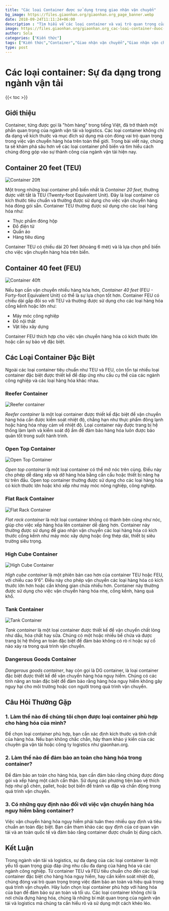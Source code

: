 ```yaml
---
title: "Các loại Container được sử dụng trong giao nhận vận chuyển"
bg_image: https://files.giaonhan.org/giaonhan.org_page_banner.webp
date: 2018-09-24T11:11:24+06:00
description : "Tìm hiểu về các loại container và vai trò quan trọng của chúng trong ngành giao nhận vận chuyển. Bài viết này sẽ giúp bạn hiểu rõ hơn về các lựa chọn container phù hợp và cách chúng đóng góp vào hoạt động logistics."
image: https://files.giaonhan.org/giaonhan.org_cac-loai-container-duoc-su-dung-trong-giao-nhan-van-chuyen.webp
author: Sola
categories: ["Kiến thức"]
tags: ["Kiến thức","Container","Giao nhận vận chuyển","Giao nhận vận chuyển đường biển","Giao nhận vận chuyển đường bộ","Giao nhận vận chuyển đường sắt"]
type: post
---
```


# Các loại container: Sự đa dạng trong ngành vận tải

{{< toc >}}

## Giới thiệu

Container, từng được gọi là "hòm hàng" trong tiếng Việt, đã trở thành một phần quan trọng của ngành vận tải và logistics. Các loại container không chỉ đa dạng về kích thước và mục đích sử dụng mà còn đóng vai trò quan trọng trong việc vận chuyển hàng hóa trên toàn thế giới. Trong bài viết này, chúng ta sẽ khám phá sâu hơn về các loại container phổ biến và tìm hiểu cách chúng đóng góp vào sự thành công của ngành vận tải hiện nay.

## Container 20 feet (TEU)

![Container 20ft](https://files.giaonhan.org/giaonhan.org_container-20ft.webp)

Một trong những loại container phổ biến nhất là *Container 20 feet*, thường được viết tắt là TEU (Twenty-foot Equivalent Unit). Đây là loại container có kích thước tiêu chuẩn và thường được sử dụng cho việc vận chuyển hàng hóa đóng gói sẵn. Container TEU thường được sử dụng cho các loại hàng hóa như:

- Thực phẩm đóng hộp<br>
- Đồ điện tử<br>
- Quần áo<br>
- Hàng tiêu dùng

Container TEU có chiều dài 20 feet (khoảng 6 mét) và là lựa chọn phổ biến cho việc vận chuyển hàng hóa trên biển.

## Container 40 feet (FEU)

![Container 40ft](https://files.giaonhan.org/giaonhan.org_container-40ft.webp)

Nếu bạn cần vận chuyển nhiều hàng hóa hơn, *Container 40 feet* (FEU - Forty-foot Equivalent Unit) có thể là sự lựa chọn tốt hơn. Container FEU có chiều dài gấp đôi so với TEU và thường được sử dụng cho các loại hàng hóa cồng kềnh hoặc lớn như:

- Máy móc công nghiệp<br>
- Đồ nội thất<br>
- Vật liệu xây dựng

Container FEU thích hợp cho việc vận chuyển hàng hóa có kích thước lớn hoặc cần sự bảo vệ đặc biệt.

## Các Loại Container Đặc Biệt

Ngoài các loại container tiêu chuẩn như TEU và FEU, còn tồn tại nhiều loại container đặc biệt được thiết kế để đáp ứng nhu cầu cụ thể của các ngành công nghiệp và các loại hàng hóa khác nhau.

### Reefer Container

![Reefer container](https://files.giaonhan.org/giaonhan.org_Reefer-container.webp)

*Reefer container* là một loại container được thiết kế đặc biệt để vận chuyển hàng hóa cần được kiểm soát nhiệt độ, chẳng hạn như thực phẩm đông lạnh hoặc hàng hóa nhạy cảm về nhiệt độ. Loại container này được trang bị hệ thống làm lạnh và kiểm soát độ ẩm để đảm bảo hàng hóa luôn được bảo quản tốt trong suốt hành trình.

### Open Top Container

![Open Top Container](https://files.giaonhan.org/giaonhan.org_Open-Top-Container.webp)

*Open top container* là một loại container có thể mở nóc trên cùng. Điều này cho phép dễ dàng xếp và dỡ hàng hóa bằng cần cẩu hoặc thiết bị nâng hạ từ trên đầu. Open top container thường được sử dụng cho các loại hàng hóa có kích thước lớn hoặc khó xếp như máy móc nông nghiệp, công nghiệp.

### Flat Rack Container

![Flat Rack Container](https://files.giaonhan.org/giaonhan.org_Flat-Rack-Container.webp)

*Flat rack container* là một loại container không có thành bên cũng như nóc, giúp cho việc xếp hàng hóa lên container dễ dàng hơn. Container này thường được sử dụng để giao nhận vận chuyển các loại hàng hóa có kích thước cồng kềnh như máy móc xây dựng hoặc ống thép dài, thiết bị siêu trường siêu trọng.

### High Cube Container

![High Cube Container](https://files.giaonhan.org/giaonhan.org_High-Cube-Container.webp)

*High cube container* là một phiên bản cao hơn của container TEU hoặc FEU, với chiều cao 9'6”. Điều này cho phép vận chuyển các loại hàng hóa có kích thước lớn hơn hoặc cần không gian chứa nhiều hơn. Container này thường được sử dụng cho việc vận chuyển hàng hóa nhẹ, cồng kềnh, hàng quá khổ.

### Tank Container

![Tank Container](https://files.giaonhan.org/giaonhan.org_Tank-Container.webp)

*Tank container* là một loại container được thiết kế để vận chuyển chất lỏng như dầu, hóa chất hay sữa. Chúng có một hoặc nhiều bể chứa và được trang bị hệ thống an toàn đặc biệt để đảm bảo không có rò rỉ hoặc sự cố nào xảy ra trong quá trình vận chuyển.

### Dangerous Goods Container

*Dangerous goods container*, hay còn gọi là DG container, là loại container đặc biệt được thiết kế để vận chuyển hàng hóa nguy hiểm. Chúng có các tính năng an toàn đặc biệt để đảm bảo rằng hàng hóa nguy hiểm không gây nguy hại cho môi trường hoặc con người trong quá trình vận chuyển.

## Câu Hỏi Thường Gặp

### 1. Làm thế nào để chúng tôi chọn được loại container phù hợp cho hàng hóa của mình?

Để chọn loại container phù hợp, bạn cần xác định kích thước và tính chất của hàng hóa. Nếu bạn không chắc chắn, hãy tham khảo ý kiến của các chuyên gia vận tải hoặc công ty logistics như giaonhan.org.

### 2. Làm thế nào để đảm bảo an toàn cho hàng hóa trong container?

Để đảm bảo an toàn cho hàng hóa, bạn cần đảm bảo rằng chúng được đóng gói và xếp hàng một cách cẩn thận. Sử dụng các phương tiện bảo vệ thích hợp như gỗ chèn, pallet, hoặc bọt biển để tránh va đập và chấn động trong quá trình vận chuyển.

### 3. Có những quy định nào đối với việc vận chuyển hàng hóa nguy hiểm bằng container?

Việc vận chuyển hàng hóa nguy hiểm phải tuân theo nhiều quy định và tiêu chuẩn an toàn đặc biệt. Bạn cần tham khảo các quy định của cơ quan vận tải và an toàn quốc tế và đảm bảo rằng container được chuẩn bị đúng cách.

## Kết Luận

Trong ngành vận tải và logistics, sự đa dạng của các loại container là một yếu tố quan trọng giúp đáp ứng nhu cầu đa dạng của hàng hóa và các ngành công nghiệp. Từ container TEU và FEU tiêu chuẩn cho đến các loại container đặc biệt cho hàng hóa nguy hiểm, hay cần kiểm soát nhiệt độ, chúng đóng vai trò quan trọng trong việc đảm bảo an toàn và hiệu quả trong quá trình vận chuyển. Hãy luôn chọn loại container phù hợp với hàng hóa của bạn để đảm bảo sự an toàn và tối ưu. Các loại container không chỉ là nơi chứa đựng hàng hóa, chúng là những bí mật quan trọng của ngành vận tải và logistics mà chúng ta cần hiểu rõ và sử dụng một cách khéo léo.
